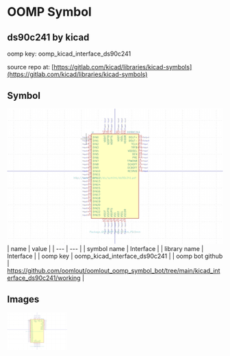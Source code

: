 # OOMP Symbol  
## ds90c241  by kicad  
  
oomp key: oomp_kicad_interface_ds90c241  
  
source repo at: [https://gitlab.com/kicad/libraries/kicad-symbols](https://gitlab.com/kicad/libraries/kicad-symbols)  
## Symbol  
  
[![working.png](working_600.png)](working.png)  
| name | value | 
| --- | --- | 
| symbol name | Interface | 
| library name | Interface | 
| oomp key | oomp_kicad_interface_ds90c241 | 
| oomp bot github | https://github.com/oomlout/oomlout_oomp_symbol_bot/tree/main/kicad_interface_ds90c241/working | 
## Images  
  
[![working.png](working_140.png)](working.png)  
